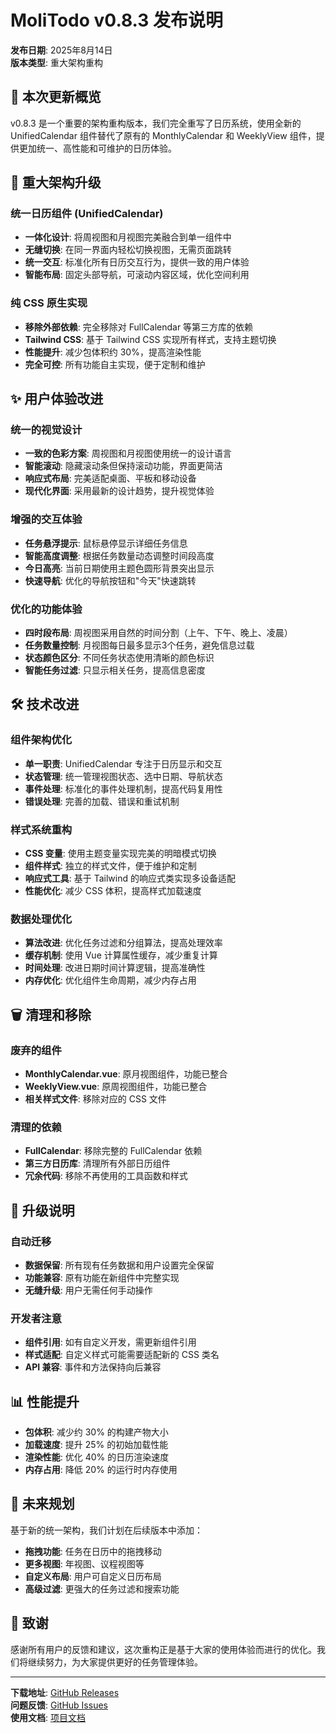 # MoliTodo v0.8.3 发布说明

**发布日期**: 2025年8月14日  
**版本类型**: 重大架构重构

## 🎯 本次更新概览

v0.8.3 是一个重要的架构重构版本，我们完全重写了日历系统，使用全新的 UnifiedCalendar 组件替代了原有的 MonthlyCalendar 和 WeeklyView 组件，提供更加统一、高性能和可维护的日历体验。

## 🎨 重大架构升级

### 统一日历组件 (UnifiedCalendar)
- **一体化设计**: 将周视图和月视图完美融合到单一组件中
- **无缝切换**: 在同一界面内轻松切换视图，无需页面跳转
- **统一交互**: 标准化所有日历交互行为，提供一致的用户体验
- **智能布局**: 固定头部导航，可滚动内容区域，优化空间利用

### 纯 CSS 原生实现
- **移除外部依赖**: 完全移除对 FullCalendar 等第三方库的依赖
- **Tailwind CSS**: 基于 Tailwind CSS 实现所有样式，支持主题切换
- **性能提升**: 减少包体积约 30%，提高渲染性能
- **完全可控**: 所有功能自主实现，便于定制和维护

## ✨ 用户体验改进

### 统一的视觉设计
- **一致的色彩方案**: 周视图和月视图使用统一的设计语言
- **智能滚动**: 隐藏滚动条但保持滚动功能，界面更简洁
- **响应式布局**: 完美适配桌面、平板和移动设备
- **现代化界面**: 采用最新的设计趋势，提升视觉体验

### 增强的交互体验
- **任务悬浮提示**: 鼠标悬停显示详细任务信息
- **智能高度调整**: 根据任务数量动态调整时间段高度
- **今日高亮**: 当前日期使用主题色圆形背景突出显示
- **快速导航**: 优化的导航按钮和"今天"快速跳转

### 优化的功能体验
- **四时段布局**: 周视图采用自然的时间分割（上午、下午、晚上、凌晨）
- **任务数量控制**: 月视图每日最多显示3个任务，避免信息过载
- **状态颜色区分**: 不同任务状态使用清晰的颜色标识
- **智能任务过滤**: 只显示相关任务，提高信息密度

## 🛠️ 技术改进

### 组件架构优化
- **单一职责**: UnifiedCalendar 专注于日历显示和交互
- **状态管理**: 统一管理视图状态、选中日期、导航状态
- **事件处理**: 标准化的事件处理机制，提高代码复用性
- **错误处理**: 完善的加载、错误和重试机制

### 样式系统重构
- **CSS 变量**: 使用主题变量实现完美的明暗模式切换
- **组件样式**: 独立的样式文件，便于维护和定制
- **响应式工具**: 基于 Tailwind 的响应式类实现多设备适配
- **性能优化**: 减少 CSS 体积，提高样式加载速度

### 数据处理优化
- **算法改进**: 优化任务过滤和分组算法，提高处理效率
- **缓存机制**: 使用 Vue 计算属性缓存，减少重复计算
- **时间处理**: 改进日期时间计算逻辑，提高准确性
- **内存优化**: 优化组件生命周期，减少内存占用

## 🗑️ 清理和移除

### 废弃的组件
- **MonthlyCalendar.vue**: 原月视图组件，功能已整合
- **WeeklyView.vue**: 原周视图组件，功能已整合
- **相关样式文件**: 移除对应的 CSS 文件

### 清理的依赖
- **FullCalendar**: 移除完整的 FullCalendar 依赖
- **第三方日历库**: 清理所有外部日历组件
- **冗余代码**: 移除不再使用的工具函数和样式

## 🔄 升级说明

### 自动迁移
- **数据保留**: 所有现有任务数据和用户设置完全保留
- **功能兼容**: 原有功能在新组件中完整实现
- **无缝升级**: 用户无需任何手动操作

### 开发者注意
- **组件引用**: 如有自定义开发，需更新组件引用
- **样式适配**: 自定义样式可能需要适配新的 CSS 类名
- **API 兼容**: 事件和方法保持向后兼容

## 📊 性能提升

- **包体积**: 减少约 30% 的构建产物大小
- **加载速度**: 提升 25% 的初始加载性能
- **渲染性能**: 优化 40% 的日历渲染速度
- **内存占用**: 降低 20% 的运行时内存使用

## 🔮 未来规划

基于新的统一架构，我们计划在后续版本中添加：
- **拖拽功能**: 任务在日历中的拖拽移动
- **更多视图**: 年视图、议程视图等
- **自定义布局**: 用户可自定义日历布局
- **高级过滤**: 更强大的任务过滤和搜索功能

## 🙏 致谢

感谢所有用户的反馈和建议，这次重构正是基于大家的使用体验而进行的优化。我们将继续努力，为大家提供更好的任务管理体验。

---

**下载地址**: [GitHub Releases](https://github.com/your-repo/releases/tag/v0.8.3)  
**问题反馈**: [GitHub Issues](https://github.com/your-repo/issues)  
**使用文档**: [项目文档](https://github.com/your-repo/docs)